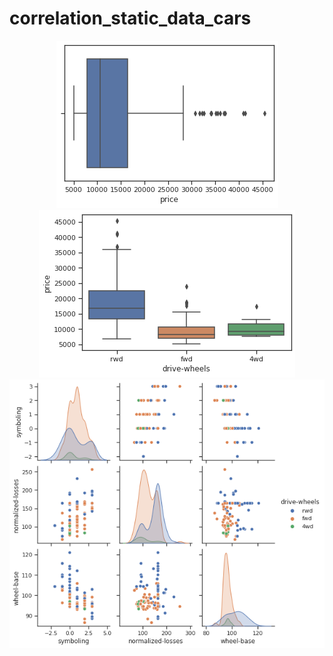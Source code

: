 # correlation_static_data_cars

<div align="center"><img src=data_image/boxplot_car_price.png></div>

<div align="center"><img src=data_image/boxplot_to_distribution_price_drivewheels.png></div>

<div align="center"><img src=data_image/matrix_scatter_plot_columns.png></div>
